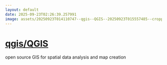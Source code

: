 ```yaml
---
layout: default
date: 2025-09-23T02:26:39.257991
image: assets/20250923T014110747--qgis--QGIS--20250923T015557485--cropped.png
---
```


# [qgis/QGIS](https://github.com/qgis/QGIS)

open source GIS for spatial data analysis and map creation
